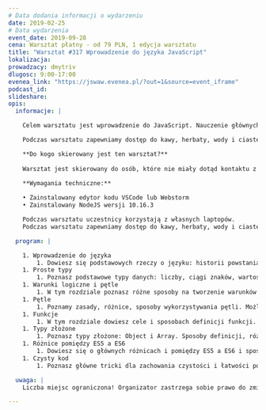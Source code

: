```yaml
---
# Data dodania informacji o wydarzeniu
date: 2019-02-25
# Data wydarzenia
event_date: 2019-09-28
cena: Warsztat płatny - od 79 PLN, 1 edycja warsztatu
title: "Warsztat #317 Wprowadzenie do języka JavaScript"
lokalizacja: 
prowadzacy: dmytriv
dlugosc: 9:00-17:00
evenea_link: "https://jswaw.evenea.pl/?out=1&source=event_iframe"
podcast_id:
slideshare:
opis:
  informacje: |

    Celem warsztatu jest wprowadzenie do JavaScript. Nauczenie głównych zasad i możliwości tego języka. Usystematyzowanie wiedzy i zapoznanie z używanymi praktykami i standardami. Przyjrzenie się zmianom pomiędzy ES5 a ES6.

    Podczas warsztatu zapewniamy dostęp do kawy, herbaty, wody i ciastek. W porze obiadowej zapewniamy lunch.

    **Do kogo skierowany jest ten warsztat?**
    
    Warsztat jest skierowany do osób, które nie miały dotąd kontaktu z JavaScript, chcących zacząć przygodę w świecie Front-End.

    **Wymagania techniczne:**
    
    • Zainstalowany edytor kodu VSCode lub Webstorm
    • Zainstalowany NodeJS wersji 10.16.3

    Podczas warsztatu uczestnicy korzystają z własnych laptopów. 
    Podczas warsztatu zapewniamy dostęp do kawy, herbaty, wody i ciastek. W porze obiadowej zapewniamy pizzę.

  program: |

    1. Wprowadzenie do języka
        1. Dowiesz się podstawowych rzeczy o języku: historii powstania i rozwoju, strefach wykorzystania, cechach, zaletach i wadach w porównaniu do innych języków, istniejących typach danych.
    1. Proste typy
        1. Poznasz podstawowe typy danych: liczby, ciągi znaków, wartości bólowe, null i undefined. Dowiesz się o przydatnych metodach dla wydajnej i szybkiej pracy z nimi.
    1. Warunki logiczne i pętle
        1. W tym rozdziale poznasz różne sposoby na tworzenie warunków logicznych, ich różnice i miejsca wykorzystania wraz z operatorami logicznymi.
    1. Pętle
        1. Poznamy zasady, różnice, sposoby wykorzystywania pętli. Możliwości przerwania i pominięcia iteracji.
    1. Funkcje
        1. W tym rozdziale dowiesz cele i sposobach definicji funkcji. O przyjmowanych argumentach, możliwości zabezpieczenia od nieprzekazanych argumentów, jak również o zasięgu leksykalnym zmiennych i domknięciu.
    1. Typy złożone
        1. Poznasz typy złożone: Object i Array. Sposoby definicji, różnicę od prostych, sposoby przechowywania w pamięci, a także przydatne metody dla pracy takie jak pętle.
    1. Różnice pomiędzy ES5 a ES6
        1. Dowiesz się o głównych różnicach i pomiędzy ES5 a ES6 i sposobach transpilacji.
    1. Czysty kod
        1. Poznasz główne tricki dla zachowania czystości i łatwości powstającego kodu.

  uwaga: |
    Liczba miejsc ograniczona! Organizator zastrzega sobie prawo do zmiany lokalizacji wydarzenia oraz jego odwołania w przypadku niezgłoszenia się minimalnej liczby uczestników.

---
```

